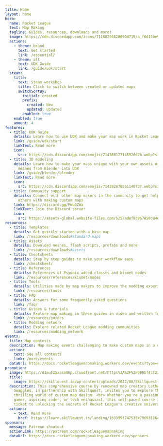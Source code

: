 ```yaml
---
title: Home
layout: home
hero:
  name: Rocket League
  text: Map Making
  tagline: Guides, resources, downloads and more!
  image: https://cdn.discordapp.com/icons/711882968200904715/a_f6d19be947ea81e1eb801e879557440d.gif?size=2048&quality=lossless
  actions:
    - theme: brand
      text: Get started
      link: /essential/
    - theme: alt
      text: UDK Guide
      link: /guide/udk/start
  steam:
    title:
      text: Steam workshop
      title: Click to switch between created or updated maps
      switchSortBy:
        initial: created
        prefix:
          created: New
          updated: Updated
        enabled: true
    enabled: true
    amount: 4
features:
  - title: UDK Guide
    details: Learn how to use UDK and make your map work in Rocket League
    link: /guide/udk/start
    linkText: Read more
    icon:
      src: https://cdn.discordapp.com/emojis/714386127145926676.webp?size=64&quality=lossless
  - title: 3D modeling
    details: Learn how to make your maps unique with your own assets or import
      meshes from Blender into UDK
    link: /guide/blender/blender
    linkText: Read more
    icon:
      src: https://cdn.discordapp.com/emojis/714382878561140737.webp?size=64&quality=lossless
  - title: Community support
    details: Connect with other map makers in the community to get help or help
      others with making custom maps
    link: https://discord.gg/PWu3ZWa
    linkText: Join the Discord server
    icon:
      src: https://assets-global.website-files.com/6257adef93867e50d84d30e2/653714c174fc6c8bbea73caf_636e0a69f118df70ad7828d4_icon_clyde_blurple_RGB.svg
resources:
  - title: Templates
    details: Get quickly started with a base map
    link: /resources/downloads#standard-maps
  - title: Assets
    details: Download meshes, flash scripts, prefabs and more
    link: /resources/downloads#assets
  - title: Cheatsheets
    details: Step by step guides to make your workflow easy
    link: /cheatsheet/
  - title: References
    details: References of Psyonix added classes and kismet nodes
    link: /resources/references/kismet/nodes
  - title: Tools
    details: Utilities made by map makers to improve the modding experience
    link: /resources/tools
  - title: FAQ
    details: Answers for some frequently asked questions
    link: /faq/
  - title: Guides & tutorials
    details: Explore map making in these guides in video and written form
    link: /resources/guides
  - title: Modding network
    details: Explore related Rocket League modding communities
    link: /resources/modding_network
events:
  title: Map contests
  description: Map making events challenging to make custom maps in a certain theme
  action:
    text: See all contests
    link: /more/events
  dataUrl: https://docs.rocketleaguemapmaking.workers.dev/events?type=contests&scheme=actions
promotion:
  image: https://d1muf25xaso8hp.cloudfront.net/https%3A%2F%2F609bf4cf21cbe49b3f2b00dd475b36c6.cdn.bubble.io%2Ff1700166532312x832263170601654800%2Fleth_ultimate_course_v2_thumb.jpg?w=768&h=432&auto=compress&dpr=1.25
  title:
    image: https://skillquest.io/wp-content/uploads/2022/08/Skillquest-Coding-Camps-and-Education-for-Rocket-League-Players.png
  description: This comprehensive course by renowned map creators Lethamyr and Mr.
    Swaggles, in partnership with Skillquest, invites you to explore the
    thrilling world of custom map design. <br> Whether you're a passionate
    gamer, aspiring coder, or tech enthusiast, this self-paced course is your
    ticket to unlocking the secrets of Rocket League's creative universe.
  actions:
    - text: Read more
      href: https://learn.skillquest.io/landing/1699993747535x796931164922708000
sponsors:
  message: Patreon shoutout
  actionLink: https://patreon.com/rocketleaguemapmaking
  dataUrl: https://docs.rocketleaguemapmaking.workers.dev/sponsors
---
```

